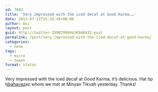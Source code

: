 ```yaml
---
id: 7693
title: 'Very impressed with the iced decaf at Good Karma,…'
date: 2013-07-21T15:19:49+00:00
author: Avi
layout: post
guid: http://twitter-359029969436946432-post
permalink: /post/very-impressed-with-the-iced-decaf-at-good-karma/
categories:
  - none
tags:
  - micro
  - tweet
format: status
---
```

Very impressed with the iced decaf at Good Karma, it’s delicious. Hat tip t[@ahavaz](http://twitter.com/ahavaz)az whom we met at Minyan Tikvah yesterday. Thanks!